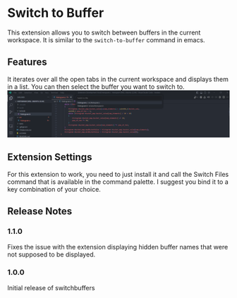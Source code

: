 # Switch to Buffer 

This extension allows you to switch between buffers in the current workspace. It is similar to the `switch-to-buffer` command in emacs.
## Features

It iterates over all the open tabs in the current workspace and displays them in a list. You can then select the buffer you want to switch to.
![Example](images/main.png)

## Extension Settings

For this extension to work, you need to just install it and call the Switch Files command that is available in the command palette.
I suggest you bind it to a key combination of your choice.

## Release Notes
### 1.1.0

Fixes the issue with the extension displaying hidden buffer names that were not supposed to be displayed.

### 1.0.0

Initial release of switchbuffers